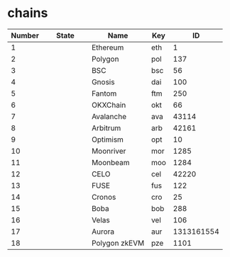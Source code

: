 # chains

<table><thead><tr><th>Number</th><th width="87">State</th><th>Name</th><th>Key</th><th>ID</th></tr></thead><tbody><tr><td>1</td><td></td><td>Ethereum</td><td>eth</td><td>1</td></tr><tr><td>2</td><td></td><td>Polygon</td><td>pol</td><td>137</td></tr><tr><td>3</td><td></td><td>BSC</td><td>bsc</td><td>56</td></tr><tr><td>4</td><td></td><td>Gnosis</td><td>dai</td><td>100</td></tr><tr><td>5</td><td></td><td>Fantom</td><td>ftm</td><td>250</td></tr><tr><td>6</td><td></td><td>OKXChain</td><td>okt</td><td>66</td></tr><tr><td>7</td><td></td><td>Avalanche</td><td>ava</td><td>43114</td></tr><tr><td>8</td><td></td><td>Arbitrum</td><td>arb</td><td>42161</td></tr><tr><td>9</td><td></td><td>Optimism</td><td>opt</td><td>10</td></tr><tr><td>10</td><td></td><td>Moonriver</td><td>mor</td><td>1285</td></tr><tr><td>11</td><td></td><td>Moonbeam</td><td>moo</td><td>1284</td></tr><tr><td>12</td><td></td><td>CELO</td><td>cel</td><td>42220</td></tr><tr><td>13</td><td></td><td>FUSE</td><td>fus</td><td>122</td></tr><tr><td>14</td><td></td><td>Cronos</td><td>cro</td><td>25</td></tr><tr><td>15</td><td></td><td>Boba</td><td>bob</td><td>288</td></tr><tr><td>16</td><td></td><td>Velas</td><td>vel</td><td>106</td></tr><tr><td>17</td><td></td><td>Aurora</td><td>aur</td><td>1313161554</td></tr><tr><td>18</td><td></td><td>Polygon zkEVM</td><td>pze</td><td>1101</td></tr></tbody></table>
